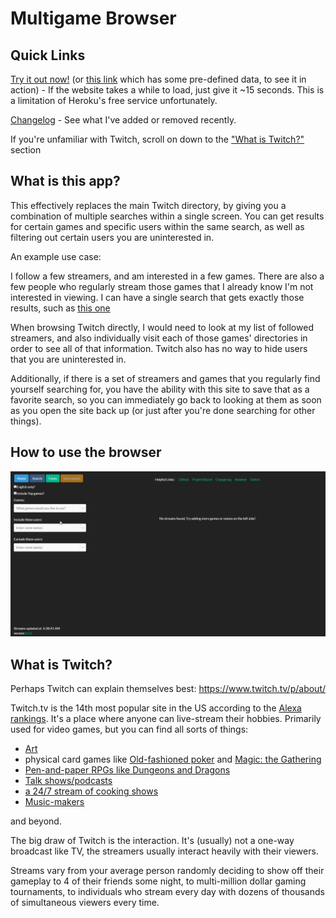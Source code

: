 # Multigame Browser

## Quick Links

[Try it out now!](https://multigame-browser.herokuapp.com/) (or [this link](https://multigame-browser.herokuapp.com/?include_top=false&language=en&name=albinoliger&name=aphromoo&name=day9tv&name=kitboga&name=lethalfrag&name=scarizardplays&exclude=tynansylvester&exclude=concernedape&exclude=colossalorder&exclude=motiontwin&game=Stardew%20Valley&game=RimWorld&game=Cities:%20Skylines&game=Dead%20Cells) which has some pre-defined data, to see it in action) - If the website takes a while to load, just give it ~15 seconds. This is a limitation of Heroku's free service unfortunately.

[Changelog](https://github.com/ksnovak/Multigame_Browser/blob/master/CHANGELOG.md) - See what I've added or removed recently.

If you're unfamiliar with Twitch, scroll on down to the ["What is Twitch?"](#what-is-twitch) section

## What is this app?

This effectively replaces the main Twitch directory, by giving you a combination of multiple searches within a single screen. You can get results for certain games and specific users within the same search, as well as filtering out certain users you are uninterested in.

An example use case:

I follow a few streamers, and am interested in a few games. There are also a few people who regularly stream those games that I already know I'm not interested in viewing.
I can have a single search that gets exactly those results, such as [this one](https://multigame-browser.herokuapp.com/?include_top=false&language=en&name=albinoliger&name=aphromoo&name=day9tv&name=kitboga&name=lethalfrag&name=scarizardplays&exclude=tynansylvester&exclude=concernedape&exclude=colossalorder&exclude=motiontwin&game=Stardew%20Valley&game=RimWorld&game=Cities%3A%20Skylines&game=Dead%20Cells)

When browsing Twitch directly, I would need to look at my list of followed streamers, and also individually visit each of those games' directories in order to see all of that information. Twitch also has no way to hide users that you are uninterested in.

Additionally, if there is a set of streamers and games that you regularly find yourself searching for, you have the ability with this site to save that as a favorite search, so you can immediately go back to looking at them as soon as you open the site back up (or just after you're done searching for other things).

## How to use the browser

![Searching and refining with the directory](./github_images/usage_gif.gif)

## What is Twitch?

Perhaps Twitch can explain themselves best: https://www.twitch.tv/p/about/

Twitch.tv is the 14th most popular site in the US according to the [Alexa rankings](https://www.alexa.com/topsites/countries/US). It's a place where anyone can live-stream their hobbies. Primarily used for video games, but you can find all sorts of things:

- [Art](https://www.twitch.tv/directory/game/Art)
- physical card games like [Old-fashioned poker](https://www.twitch.tv/directory/game/Poker) and [Magic: the Gathering](https://www.twitch.tv/directory/game/Magic%3A%20The%20Gathering)
- [Pen-and-paper RPGs like Dungeons and Dragons](https://www.twitch.tv/directory/game/Dungeons%20%26%20Dragons)
- [Talk shows/podcasts](https://www.twitch.tv/directory/game/Talk%20Shows)
- [a 24/7 stream of cooking shows](https://www.twitch.tv/food)
- [Music-makers](https://www.twitch.tv/directory/game/Music%20%26%20Performing%20Arts)

and beyond.

The big draw of Twitch is the interaction. It's (usually) not a one-way broadcast like TV, the streamers usually interact heavily with their viewers.

Streams vary from your average person randomly deciding to show off their gameplay to 4 of their friends some night, to multi-million dollar gaming tournaments, to individuals who stream every day with dozens of thousands of simultaneous viewers every time.
